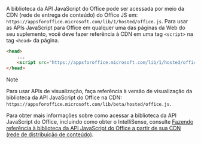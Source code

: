 A biblioteca da API JavaScript do Office pode ser acessada por meio da CDN (rede de entrega de conteúdo) do Office JS em: `https://appsforoffice.microsoft.com/lib/1/hosted/office.js`. Para usar as APIs JavaScript para Office em qualquer uma das páginas da Web do seu suplemento, você deve fazer referência à CDN em uma tag `<script>` na tag `<head>` da página.

```html
<head>
    ...
    <script src="https://appsforoffice.microsoft.com/lib/1/hosted/office.js" type="text/javascript"></script>
</head>
```

> [!NOTE]
> Para usar APIs de visualização, faça referência à versão de visualização da biblioteca da API JavaScript do Office na CDN: `https://appsforoffice.microsoft.com/lib/beta/hosted/office.js`.

Para obter mais informações sobre como acessar a biblioteca da API JavaScript do Office, incluindo como obter o IntelliSense, consulte [Fazendo referência à biblioteca da API JavaScript do Office a partir de sua CDN (rede de distribuição de conteúdo)](../develop/referencing-the-javascript-api-for-office-library-from-its-cdn.md).